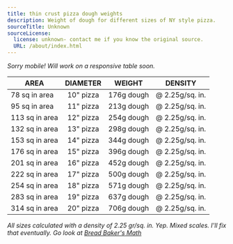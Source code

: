 ```yaml
---
title: thin crust pizza dough weights
description: Weight of dough for different sizes of NY style pizza.
sourceTitle: Unknown
sourceLicense:
  license: unknown- contact me if you know the original source.
  URL: /about/index.html
---
```


_Sorry mobile! Will work on a responsive table soon._

| AREA           | DIAMETER  |   WEIGHT   | DENSITY         |
| -------------- | :-------: | :--------: | --------------- |
| 78 sq in area  | 10" pizza | 176g dough | @ 2.25g/sq. in. |
| 95 sq in area  | 11" pizza | 213g dough | @ 2.25g/sq. in. |
| 113 sq in area | 12" pizza | 254g dough | @ 2.25g/sq. in. |
| 132 sq in area | 13" pizza | 298g dough | @ 2.25g/sq. in. |
| 153 sq in area | 14" pizza | 344g dough | @ 2.25g/sq. in. |
| 176 sq in area | 15" pizza | 396g dough | @ 2.25g/sq. in. |
| 201 sq in area | 16" pizza | 452g dough | @ 2.25g/sq. in. |
| 222 sq in area | 17" pizza | 500g dough | @ 2.25g/sq. in. |
| 254 sq in area | 18" pizza | 571g dough | @ 2.25g/sq. in. |
| 283 sq in area | 19" pizza | 637g dough | @ 2.25g/sq. in. |
| 314 sq in area | 20" pizza | 706g dough | @ 2.25g/sq. in. |

_All sizes calculated with a density of 2.25 gr/sq. in. Yep. Mixed scales. I'll fix that eventually. Go look at [Bread Baker's Math](/concepts/bakers-math/)_
